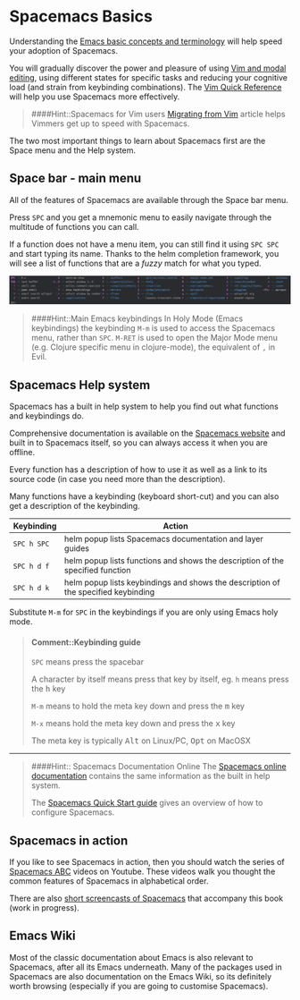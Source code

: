 # Spacemacs Basics

Understanding the [Emacs basic concepts and terminology](emacs-basics.html) will help speed your adoption of Spacemacs.

You will gradually discover the power and pleasure of using [Vim and modal editing](vim-basics.html), using different states for specific tasks and reducing your cognitive load (and strain from keybinding combinations).  The [Vim Quick Reference](/editing/vim-style/vim-quick-reference.html) will help you use Spacemacs more effectively.

> ####Hint::Spacemacs for Vim users
> [Migrating from Vim](https://github.com/syl20bnr/spacemacs/blob/master/doc/VIMUSERS.org) article helps Vimmers get up to speed with Spacemacs.

The two most important things to learn about Spacemacs first are the Space menu and the Help system.

## Space bar - main menu

All of the features of Spacemacs are available through the Space bar menu.

Press `SPC` and you get a mnemonic menu to easily navigate through the multitude of functions you can call.

If a function does not have a menu item, you can still find it using `SPC SPC` and start typing its name.  Thanks to the helm completion framework, you will see a list of functions that are a _fuzzy_ match for what you typed.

[![Spacemacs - space menu](/images/spacemacs-main-menu.png)](/images/spacemacs-main-menu.png)

> ####Hint::Main Emacs keybindings
> In Holy Mode (Emacs keybindings) the keybinding `M-m` is used to access the Spacemacs menu, rather than `SPC`.
> `M-RET` is used to open the Major Mode menu (e.g. Clojure specific menu in clojure-mode), the equivalent of `,` in Evil.

## Spacemacs Help system

Spacemacs has a built in help system to help you find out what functions and keybindings do.


Comprehensive documentation is available on the [Spacemacs website](https://spacemacs.org) and built in to Spacemacs itself, so you can always access it when you are offline.

Every function has a description of how to use it as well as a link to its source code (in case you need more than the description).

Many functions have a keybinding (keyboard short-cut) and you can also get a description of the keybinding.

| Keybinding  | Action                                                                             |
|-------------|------------------------------------------------------------------------------------|
| `SPC h SPC` | helm popup lists Spacemacs documentation and layer guides                          |
| `SPC h d f` | helm popup lists functions and shows the description of the specified function     |
| `SPC h d k` | helm popup lists keybindings and shows the description of the specified keybinding |

Substitute `M-m` for `SPC` in the keybindings if you are only using Emacs holy mode.



> #### Comment::Keybinding guide
> `SPC` means press the spacebar
>
> A character by itself means press that key by itself, eg. `h` means press the <kbd>h</kbd> key
>
> `M-m` means to hold the meta key down and press the <kbd>m</kbd> key
>
> `M-x` means hold the meta key down and press the <kbd>x</kbd> key
>
> The meta key is typically <kbd>Alt</kbd> on Linux/PC, <kbd>Opt</kbd> on MacOSX

------------------------------------------

> ####Hint:: Spacemacs Documentation Online
> The [Spacemacs online documentation](http://spacemacs.org/doc/DOCUMENTATION.html) contains the same information as the built in help system.
>
> The [Spacemacs Quick Start guide](http://spacemacs.org/doc/QUICK_START.html) gives an overview of how to configure Spacemacs.



## Spacemacs in action

If you like to see Spacemacs in action, then you should watch the series of [Spacemacs ABC]() videos on Youtube.  These videos walk you thought the common features of Spacemacs in alphabetical order.

There are also [short screencasts of Spacemacs]() that accompany this book (work in progress).


## Emacs Wiki

Most of the classic documentation about Emacs is also relevant to Spacemacs, after all its Emacs underneath.  Many of the packages used in Spacemacs are also documentation on the Emacs Wiki, so its definitely worth browsing (especially if you are going to customise Spacemacs).
